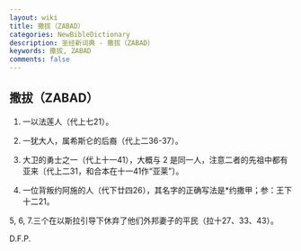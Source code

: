 ```yaml
---
layout: wiki
title: 撒拔（ZABAD）
categories: NewBibleDictionary
description: 圣经新词典 - 撒拔（ZABAD）
keywords: 撒拔, ZABAD
comments: false
---
```


## 撒拔（ZABAD）

1. 一以法莲人（代上七21）。

2. 一犹大人，属希斯仑的后裔（代上二36-37）。

3. 大卫的勇士之一（代上十一41），大概与 2 是同一人，注意二者的先祖中都有亚来〔代上二31，和合本在十一41作“亚莱”〕。

4. 一位背叛约阿施的人（代下廿四26），其名字的正确写法是*约撒甲；参：王下十二21。

5, 6, 7.三个在以斯拉引导下休弃了他们外邦妻子的平民（拉十27、33、43）。

D.F.P.









